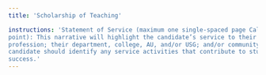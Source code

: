 ```yaml
---
title: 'Scholarship of Teaching' 

instructions: 'Statement of Service (maximum one single-spaced page Calibri 12
point): This narrative will highlight the candidate’s service to their
profession; their department, college, AU, and/or USG; and/or community. The
candidate should identify any service activities that contribute to student
success.'
---
```


